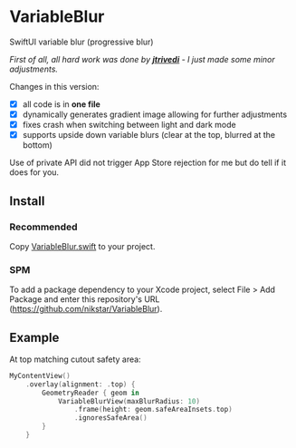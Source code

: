 
# VariableBlur

SwiftUI variable blur (progressive blur)  

_First of all, all hard work was done by **[jtrivedi](https://github.com/jtrivedi/VariableBlurView)** - I just made some minor adjustments._

Changes in this version:

- [x] all code is in **one file**
- [x] dynamically generates gradient image allowing for further adjustments
- [x] fixes crash when switching between light and dark mode
- [x] supports upside down variable blurs (clear at the top, blurred at the bottom)

Use of private API did not trigger App Store rejection for me but do tell if it does for you. 

## Install

### Recommended

Copy [VariableBlur.swift](https://github.com/nikstar/VariableBlur/blob/main/Sources/VariableBlur/VariableBlur.swift) to your project.

### SPM

To add a package dependency to your Xcode project, select File > Add Package and enter this repository's URL (<https://github.com/nikstar/VariableBlur>).

## Example

At top matching cutout safety area:

```swift
MyContentView()
    .overlay(alignment: .top) {
        GeometryReader { geom in
            VariableBlurView(maxBlurRadius: 10)
                .frame(height: geom.safeAreaInsets.top)
                .ignoresSafeArea()
        }
    }
```
